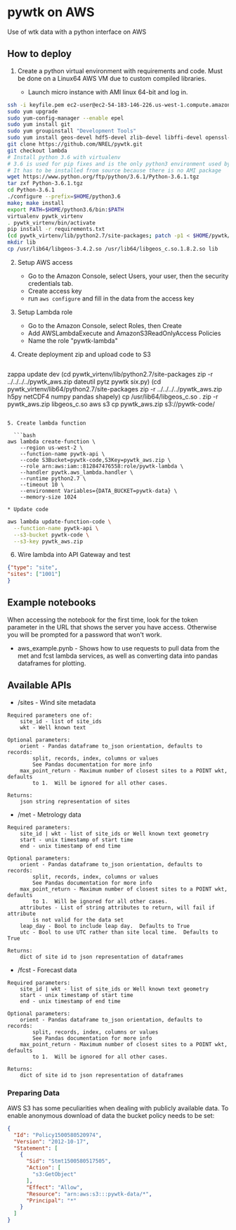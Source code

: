 pywtk on AWS
==============

Use of wtk data with a python interface on AWS

## How to deploy

1. Create a python virtual environment with requirements and code.  Must be done
on a Linux64 AWS VM due to custom compiled libraries.

    * Launch micro instance with AMI linux 64-bit and log in.

  ```bash
ssh -i keyfile.pem ec2-user@ec2-54-183-146-226.us-west-1.compute.amazonaws.com
sudo yum upgrade
sudo yum-config-manager --enable epel
sudo yum install git
sudo yum groupinstall "Development Tools"
sudo yum install geos-devel hdf5-devel zlib-devel libffi-devel openssl-devel
git clone https://github.com/NREL/pywtk.git
git checkout lambda
# Install python 3.6 with virtualenv
# 3.6 is used for pip fixes and is the only python3 environment used by lambda
# It has to be installed from source because there is no AMI package
wget https://www.python.org/ftp/python/3.6.1/Python-3.6.1.tgz
tar zxf Python-3.6.1.tgz
cd Python-3.6.1
./configure --prefix=$HOME/python3.6
make; make install
export PATH=$HOME/python3.6/bin:$PATH
virtualenv pywtk_virtenv
. pywtk_virtenv/bin/activate
pip install -r requirements.txt
(cd pywtk_virtenv/lib/python2.7/site-packages; patch -p1 < $HOME/pywtk/zappa.patch)
mkdir lib
cp /usr/lib64/libgeos-3.4.2.so /usr/lib64/libgeos_c.so.1.8.2.so lib
```

2. Setup AWS access
    * Go to the Amazon Console, select Users, your user, then the security credentials tab.
    * Create access key
    * run `aws configure` and fill in the data from the access key

3. Setup Lambda role
    * Go to the Amazon Console, select Roles, then Create
    * Add AWSLambdaExecute and AmazonS3ReadOnlyAccess Policies
    * Name the role "pywtk-lambda"

4. Create deployment zip and upload code to S3

    ```bash
zappa update dev
(cd pywtk_virtenv/lib/python2.7/site-packages
    zip -r ../../../../pywtk_aws.zip dateutil pytz pywtk six.py)
(cd pywtk_virtenv/lib64/python2.7/site-packages
    zip -r ../../../../pywtk_aws.zip h5py netCDF4 numpy pandas shapely)
cp /usr/lib64/libgeos_c.so .
zip -r pywtk_aws.zip libgeos_c.so
aws s3 cp pywtk_aws.zip s3://pywtk-code/
```

5. Create lambda function

  ```bash
aws lambda create-function \
    --region us-west-2 \
    --function-name pywtk-api \
    --code S3Bucket=pywtk-code,S3Key=pywtk_aws.zip \
    --role arn:aws:iam::812847476558:role/pywtk-lambda \
    --handler pywtk.aws_lambda.handler \
    --runtime python2.7 \
    --timeout 10 \
    --environment Variables={DATA_BUCKET=pywtk-data} \
    --memory-size 1024
```
    * Update code
  ```bash
aws lambda update-function-code \
    --function-name pywtk-api \
    --s3-bucket pywtk-code \
    --s3-key pywtk_aws.zip
```

6. Wire lambda into API Gateway and test

  ```json
{"type": "site",
 "sites": ["1001"]
}
```

## Example notebooks

When accessing the notebook for the first time, look for the token parameter in
the URL that shows the server you have access.  Otherwise you will be prompted
for a password that won't work.

* aws_example.pynb - Shows how to use requests to pull data from the met and
fcst lambda services, as well as converting data into pandas dataframes for
plotting.

## Available APIs

* /sites - Wind site metadata

```
Required parameters one of:
    site_id - list of site_ids
    wkt - Well known text

Optional parameters:
    orient - Pandas dataframe to_json orientation, defaults to records:
        split, records, index, columns or values
        See Pandas documentation for more info
    max_point_return - Maximum number of closest sites to a POINT wkt, defaults
        to 1.  Will be ignored for all other cases.

Returns:
    json string representation of sites
```

* /met - Metrology data

```
Required parameters:
    site_id | wkt - list of site_ids or Well known text geometry
    start - unix timestamp of start time
    end - unix timestamp of end time

Optional parameters:
    orient - Pandas dataframe to_json orientation, defaults to records:
        split, records, index, columns or values
        See Pandas documentation for more info
    max_point_return - Maximum number of closest sites to a POINT wkt, defaults
        to 1.  Will be ignored for all other cases.
    attributes - List of string attributes to return, will fail if attribute
        is not valid for the data set
    leap_day - Bool to include leap day.  Defaults to True
    utc - Bool to use UTC rather than site local time.  Defaults to True

Returns:
    dict of site id to json representation of dataframes
```

* /fcst - Forecast data

```
Required parameters:
    site_id | wkt - list of site_ids or Well known text geometry
    start - unix timestamp of start time
    end - unix timestamp of end time

Optional parameters:
    orient - Pandas dataframe to_json orientation, defaults to records:
        split, records, index, columns or values
        See Pandas documentation for more info
    max_point_return - Maximum number of closest sites to a POINT wkt, defaults
        to 1.  Will be ignored for all other cases.

Returns:
    dict of site id to json representation of dataframes
```

### Preparing Data
AWS S3 has some peculiarities when dealing with publicly available data.  To
enable anonymous download of data the bucket policy needs to be set:

```json
{
  "Id": "Policy1500580520974",
  "Version": "2012-10-17",
  "Statement": [
    {
      "Sid": "Stmt1500580517505",
      "Action": [
        "s3:GetObject"
      ],
      "Effect": "Allow",
      "Resource": "arn:aws:s3:::pywtk-data/*",
      "Principal": "*"
    }
  ]
}
```
